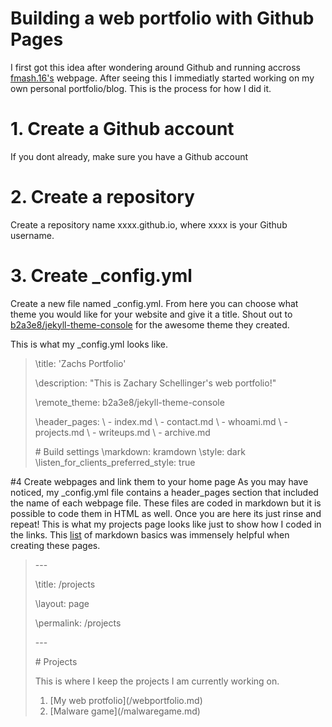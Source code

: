# Building a web portfolio with Github Pages

I first got this idea after wondering around Github and running accross [fmash.16's](https://fmash16.github.io/content/posts/ssg5_site.html) webpage. After seeing this I immediatly started working on my own personal portfolio/blog. This is the process for how I did it. 

# 1. Create a Github account
If you dont already, make sure you have a Github account
# 2. Create a repository
Create a repository name xxxx.github.io, where xxxx is your Github username. 
# 3. Create _config.yml
Create a new file named _config.yml. From here you can choose what theme you would like for your website and give it a title. Shout out to [b2a3e8/jekyll-theme-console](https://github.com/b2a3e8/jekyll-theme-console) for the awesome theme they created. 

This is what my _config.yml looks like.

>\title: 'Zachs Portfolio'
>
>\description: "This is Zachary Schellinger's web portfolio!"
>
>\remote_theme: b2a3e8/jekyll-theme-console
>
>\header_pages: 
>\  - index.md
>\  - contact.md
>\  - whoami.md
>\  - projects.md
>\  - writeups.md
>\  - archive.md
>
>\# Build settings
>\markdown: kramdown
>\style: dark
>\listen_for_clients_preferred_style: true

#4 Create webpages and link them to your home page
As you may have noticed, my _config.yml file contains a header_pages section that included the name of each webpage file. These files are coded in markdown but it is possible to code them in HTML as well. Once you are here its just rinse and repeat! This is what my projects page looks like just to show how I coded in the links. This [list](https://www.markdownguide.org/basic-syntax/#lists-1) of markdown basics was immensely helpful when creating these pages. 

>\---
>
>\title: /projects
>
>\layout: page
>
>\permalink: /projects
>
>\---
>
>\# Projects
>
>This is where I keep the projects I am currently working on.
>1. \[My web protfolio](/webportfolio.md)
>2. \[Malware game](/malwaregame.md)
